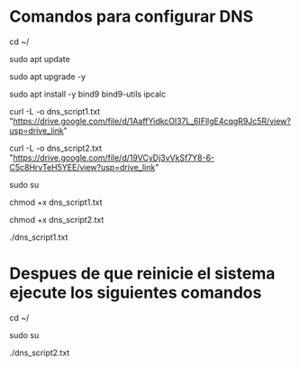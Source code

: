 # Comandos para configurar DNS

cd ~/

sudo apt update

sudo apt upgrade -y

sudo apt install -y bind9 bind9-utils ipcalc

curl -L -o dns_script1.txt "https://drive.google.com/file/d/1AaffYidkcOl37L_6IFllgE4cqgR9Jc5R/view?usp=drive_link"

curl -L -o dns_script2.txt "https://drive.google.com/file/d/19VCyDj3vVkSf7Y8-6-C5c8HrvTeH5YEE/view?usp=drive_link"

sudo su

chmod +x dns_script1.txt

chmod +x dns_script2.txt

./dns_script1.txt


# Despues de que reinicie el sistema ejecute los siguientes comandos

cd ~/

sudo su

./dns_script2.txt
